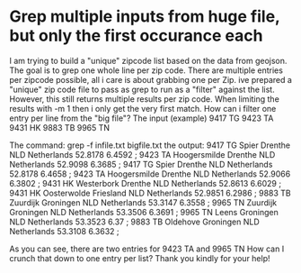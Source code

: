 
# Grep multiple inputs from huge file, but only the first occurance each

I am trying to build a "unique" zipcode list based on the data from geojson.
The goal is to grep one whole line per zip code. There are multiple entries per zipcode possible, all i care is about grabbing one per Zip.
ive prepared a "unique" zip code file to pass as grep to run as a "filter" against the list.
However, this still returns multiple results per zip code.
When limiting the results with -m 1 then i only get the very first match.
How can i filter one entry per line from the "big file"?
The input (example)
9417 TG
9423 TA
9431 HK
9883 TB
9965 TN

The command:
grep -f infile.txt bigfile.txt
the output:
9417 TG Spier   Drenthe                                 NLD Netherlands 52.8178 6.4592  ;
9423 TA Hoogersmilde    Drenthe                                 NLD Netherlands 52.9098 6.3685  ;
9417 TG Spier   Drenthe                                 NLD Netherlands 52.8178 6.4658  ;
9423 TA Hoogersmilde    Drenthe                                 NLD Netherlands 52.9066 6.3802  ;
9431 HK Westerbork  Drenthe                                 NLD Netherlands 52.8613 6.6029  ;
9431 HK Oosterwolde Friesland                                   NLD Netherlands 52.9851 6.2986  ;
9883 TB Zuurdijk    Groningen                                   NLD Netherlands 53.3147 6.3558  ;
9965 TN Zuurdijk    Groningen                                   NLD Netherlands 53.3506 6.3691  ;
9965 TN Leens   Groningen                                   NLD Netherlands 53.3523 6.37    ;
9883 TB Oldehove    Groningen                                   NLD Netherlands 53.3108 6.3632  ;

As you can see, there are two entries for 9423 TA and 9965 TN
How can I crunch that down to one entry per list?
Thank you kindly for your help!

        